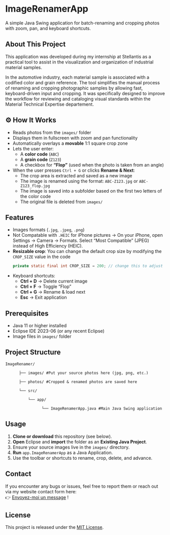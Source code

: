 # ImageRenamerApp

A simple Java Swing application for batch-renaming and cropping photos with zoom, pan, and keyboard shortcuts.

## About This Project

This application was developed during my internship at Stellantis as a practical tool to assist in the visualization and organization of industrial material samples.

In the automotive industry, each material sample is associated with a codified color and grain reference. The tool simplifies the manual process of renaming and cropping photographic samples by allowing fast, keyboard-driven input and cropping. It was specifically designed to improve the workflow for reviewing and cataloging visual standards within the Material Technical Expertise departement.


## ⚙️ How It Works

- Reads photos from the `images/` folder  
- Displays them in fullscreen with zoom and pan functionality  
- Automatically overlays a **movable** 1:1 square crop zone  
- Lets the user enter:
  - A **color code** (`ABC`)
  - A **grain code** (`Z123`)
  - A checkbox for **“Flop”** (used when the photo is taken from an angle)
- When the user presses `Ctrl + G` or clicks **Rename & Next**:
  - The crop area is extracted and saved as a new image
  - The image is renamed using the format: `ABC-Z123.jpg` or `ABC-Z123_flop.jpg`
  - The image is saved into a subfolder based on the first two letters of the color code
  - The original file is deleted from `images/`

## Features

- Images formats (`.jpg`, `.jpeg`, `.png`)
- Not Compatable with `.HEIC` for iPhone pictures -> On your iPhone, open Settings → Camera → Formats. Select “Most Compatible” (JPEG) instead of High Efficiency (HEIC).
- **Resizable crop**: You can change the default crop size by modifying the `CROP_SIZE` value in the code  
  ```java
  private static final int CROP_SIZE = 200; // change this to adjust default crop size
- Keyboard shortcuts:  
  - **Ctrl + D** → Delete current image  
  - **Ctrl + F** → Toggle “Flop”  
  - **Ctrl + G** → Rename & load next  
  - **Esc** → Exit application  

## Prerequisites

- Java 11 or higher installed  
- Eclipse IDE 2023-06 (or any recent Eclipse)  
- Image files in `images/` folder  

## Project Structure

    ImageRenamer/

          ├── images/ #Put your source photos here (jpg, png, etc.)

          ├── photos/ #Cropped & renamed photos are saved here

          └── src/

              └── app/

                    └── ImageRenamerApp.java #Main Java Swing application

## Usage

1. **Clone or download** this repository (see below).  
2. **Open** Eclipse and **import** the folder as an **Existing Java Project**.  
3. Ensure your source images live in the `images/` directory.  
4. **Run** `app.ImageRenamerApp` as a Java Application.  
5. Use the toolbar or shortcuts to rename, crop, delete, and advance.

## Contact

If you encounter any bugs or issues, feel free to report them or reach out via my website contact form here:  
👉 [Envoyez-moi un message](https://nico-rab.tech/#contact) !

## License

This project is released under the [MIT License](LICENSE).

